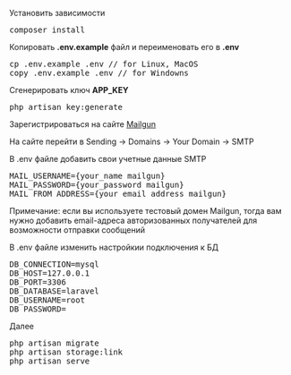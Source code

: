 <p>Установить зависимости</p>
<pre>
composer install
</pre>
<p>Копировать <b>.env.example</b> файл и переименовать его в <b>.env</b></p>
<pre>
cp .env.example .env // for Linux, MacOS
copy .env.example .env // for Windowns
</pre>
<p>Сгенерировать ключ <b>APP_KEY</b></p>
<pre>
php artisan key:generate
</pre>
<p>Зарегистрироваться на сайте <a href="https://app.mailgun.com/">Mailgun</a></p>
<p>На сайте перейти в Sending -> Domains -> Your Domain -> SMTP</p>
<p>В .env файле добавить свои учетные данные SMTP</p>
<pre>
MAIL_USERNAME={your_name mailgun}
MAIL_PASSWORD={your_password mailgun}
MAIL_FROM_ADDRESS={your_email_address mailgun}
</pre>
<p>Примечание: если вы используете тестовый домен Mailgun, тогда вам нужно добавить email-адреса авторизованных получателей для возможности отправки сообщений</p>
<p>В .env файле изменить настройкии подключения к БД</p>
<pre>
DB_CONNECTION=mysql
DB_HOST=127.0.0.1
DB_PORT=3306
DB_DATABASE=laravel
DB_USERNAME=root
DB_PASSWORD=
</pre>
<p>Далее</p>
<pre>
php artisan migrate
php artisan storage:link
php artisan serve
</pre>
